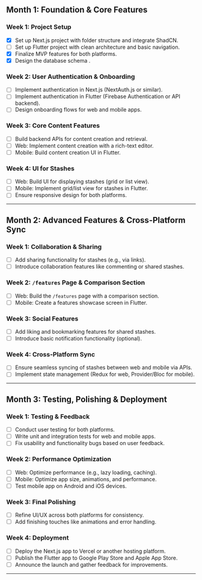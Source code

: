  

## Month 1: Foundation & Core Features  
### Week 1: Project Setup  
- [X] Set up Next.js project with folder structure and integrate ShadCN.  
- [ ] Set up Flutter project with clean architecture and basic navigation.  
- [X] Finalize MVP features for both platforms.  
- [X] Design the database schema .  

### Week 2: User Authentication & Onboarding  
- [ ] Implement authentication in Next.js (NextAuth.js or similar).  
- [ ] Implement authentication in Flutter (Firebase Authentication or API backend).  
- [ ] Design onboarding flows for web and mobile apps.  

### Week 3: Core Content Features  
- [ ] Build backend APIs for content creation and retrieval.  
- [ ] Web: Implement content creation with a rich-text editor.  
- [ ] Mobile: Build content creation UI in Flutter.  

### Week 4: UI for Stashes  
- [ ] Web: Build UI for displaying stashes (grid or list view).  
- [ ] Mobile: Implement grid/list view for stashes in Flutter.  
- [ ] Ensure responsive design for both platforms.  

---

## Month 2: Advanced Features & Cross-Platform Sync  
### Week 1: Collaboration & Sharing  
- [ ] Add sharing functionality for stashes (e.g., via links).  
- [ ] Introduce collaboration features like commenting or shared stashes.  

### Week 2: `/features` Page & Comparison Section  
- [ ] Web: Build the `/features` page with a comparison section.  
- [ ] Mobile: Create a features showcase screen in Flutter.  

### Week 3: Social Features  
- [ ] Add liking and bookmarking features for shared stashes.  
- [ ] Introduce basic notification functionality (optional).  

### Week 4: Cross-Platform Sync  
- [ ] Ensure seamless syncing of stashes between web and mobile via APIs.  
- [ ] Implement state management (Redux for web, Provider/Bloc for mobile).  

---

## Month 3: Testing, Polishing & Deployment  
### Week 1: Testing & Feedback  
- [ ] Conduct user testing for both platforms.  
- [ ] Write unit and integration tests for web and mobile apps.  
- [ ] Fix usability and functionality bugs based on user feedback.  

### Week 2: Performance Optimization  
- [ ] Web: Optimize performance (e.g., lazy loading, caching).  
- [ ] Mobile: Optimize app size, animations, and performance.  
- [ ] Test mobile app on Android and iOS devices.  

### Week 3: Final Polishing  
- [ ] Refine UI/UX across both platforms for consistency.  
- [ ] Add finishing touches like animations and error handling.  

### Week 4: Deployment  
- [ ] Deploy the Next.js app to Vercel or another hosting platform.  
- [ ] Publish the Flutter app to Google Play Store and Apple App Store.  
- [ ] Announce the launch and gather feedback for improvements.  

---


